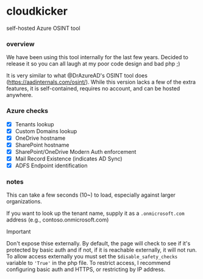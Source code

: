 # cloudkicker
self-hosted Azure OSINT tool


### overview

We have been using this tool internally for the last few years. Decided to release it so you can all laugh at my poor code design and bad php ;)  

It is very similar to what @DrAzureAD's OSINT tool does (https://aadinternals.com/osint/). While this version lacks a few of the extra features, it is self-contained, requires no account, and can be hosted anywhere.

### Azure checks
- [x] Tenants lookup
- [x] Custom Domains lookup
- [x] OneDrive hostname
- [x] SharePoint hostname
- [x] SharePoint/OneDrive Modern Auth enforcement
- [x] Mail Record Existence (indicates AD Sync)
- [x] ADFS Endpoint identification

### notes

This can take a few seconds (10~) to load, especially against larger organizations.

If you want to look up the tenant name, supply it as a ```.onmicrosoft.com``` address (e.g., contoso.onmicrosoft.com)

> [!IMPORTANT]
> Don't expose thise externally. By default, the page will check to see if it's protected by basic auth and if not, if it is reachable externally, it will not run. To allow access externally you must set the ```$disable_safety_checks``` variable to ```'True'``` in the php file.
> To restrict access, I recommend configuring basic auth and HTTPS, or restricting by IP address.
